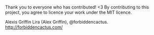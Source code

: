 Thank you to everyone who has contributed! <3
By contributing to this project, you agree to licence your work under the MIT licence.

Alexis Griffin Lira (Alex Griffin), @forbiddencactus. http://forbiddencactus.com/
